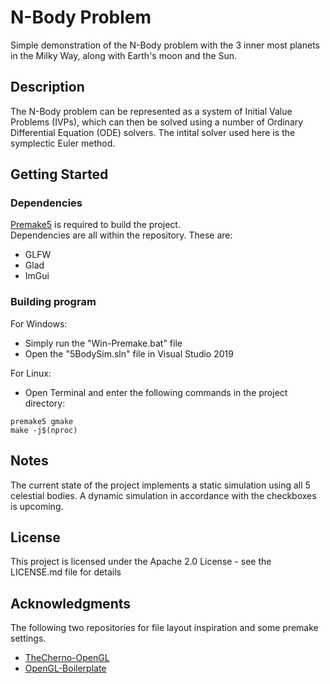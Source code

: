# N-Body Problem

Simple demonstration of the N-Body problem with the 3 inner most planets in the Milky Way, along with Earth's moon and the Sun. 
## Description

The N-Body problem can be represented as a system of Initial Value Problems (IVPs), which can then be solved using a number of Ordinary Differential Equation (ODE) solvers. The intital solver used here is the symplectic Euler method.


## Getting Started

### Dependencies
[Premake5](https://premake.github.io/download/) is required to build the project.  
Dependencies are all within the repository. These are:
* GLFW 
* Glad
* ImGui

### Building program

For Windows:
* Simply run the "Win-Premake.bat" file 
* Open the "5BodySim.sln" file in Visual Studio 2019

For Linux:
* Open Terminal and enter the following commands in the project directory:
```
premake5 gmake
make -j$(nproc)
```

## Notes
The current state of the project implements a static simulation using all 5 celestial bodies. A dynamic simulation in accordance with the checkboxes is upcoming.


## License

This project is licensed under the Apache 2.0 License - see the LICENSE.md file for details

## Acknowledgments

The following two repositories for file layout inspiration and some premake settings.
* [TheCherno-OpenGL](https://github.com/TheCherno/OpenGL)
* [OpenGL-Boilerplate](https://github.com/HectorPeeters/opengl_premake_boilerplate)

